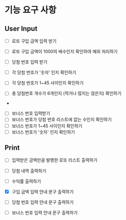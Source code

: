 # 기능 요구 사항
## User Input
- [ ] 로또 구입 금액 입력 받기
- [ ] 로또 구입 금액이 1000의 배수인지 확인하여 예외 처리하기

- [ ] 당첨 번호 입력 받기
- [ ] 각 당첨 번호가 '숫자' 인지 확인하기
- [ ] 각 당첨 번호가 1~45 사이인지 확인하기
- [ ] 총 당첨번호 개수가 6개인지 (적거나 많지는 않은지) 확인하기
- 
- [ ] 보너스 번호 입력받기
- [ ] 보너스 번호가 당첨 번호 리스트에 없는 수인지 확인하기
- [ ] 보너스 번호가 1~45 사이인지 확인하기
- [ ] 보너스 번호가 '숫자' 인지 확인하기

## Print
- [ ] 입력받은 금액만큼 발행한 로또 리스트 출력하기
- [ ] 당첨 내역 출력하기
- [ ] 수익률 출력하기

- [x] 구입 금액 입력 안내 문구 출력하기
- [ ] 당첨 번호 입력 안내 문구 출력하기
- [ ] 보너스 번호 입력 안내 문구 출력하기